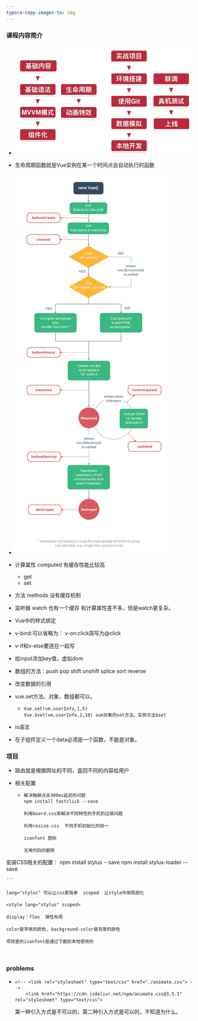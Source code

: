 ```yaml
---
typora-copy-images-to: img
---
```


### 课程内容简介

* ![1562731945799](img/1562731945799.png)

* 生命周期函数就是Vue实例在某一个时间点会自动执行的函数

* ![ Vue å®ä¾çå½å¨æ](img/lifecycle.png)

* 计算属性 computed   有缓存性能比较高
  * get
  * set
  
* 方法   methods   没有缓存机制

* 监听器 watch  也有一个缓存  和计算属性差不多，但是watch更复杂。

* Vue中的样式绑定

* v-bind:可以省略为：   v-on:click简写为@click

* v-if和v-else要连在一起写

* 给input添加key值，虚拟dom

* 数组的方法：push pop shift unshift splice sort reverse

* 改变数据的引用

* vue.set方法。对象，数组都可以。

  * ```
    Vue.set(vm.userInfo,1,5)  
    Vue.$set(vm.userInfo,2,10) vue对象的set方法，实例方法$set
    ```

* is语法

* 在子组件定义一个data必须是一个函数，不能是对象。



### 项目

* 路由就是根据网址的不同，返回不同的内容给用户

* 相关配置

  * ```
    解决触屏点击300ms延迟的问题
    npm install fastclick --save
    
    利用board.css库解决不同特性的手机的边框问题
    
    利用resize.css  不同手机初始化的统一
    
    iconfont 图标
    
    无用代码的删除
    
安装CSS相关的配置：
    npm install stylus --save
    npm install stylus-loader --save
    
    ```
    
    lang="stylus" 可以让css更简单  scoped  让style作用局部化
    
    <style lang="stylus" scoped>
        
    display：flex  弹性布局
        
    color是字体的颜色, background-color是背景的颜色
        
    项目里的iconfont是通过下载到本地使用的
    
    ​    



### problems

* ```
  <!-- <link rel="stylesheet" type="text/css" href="./animate.css"> -->
      <link href="https://cdn.jsdelivr.net/npm/animate.css@3.5.1" rel="stylesheet" type="text/css">
  ```

  第一种引入方式是不可以的，第二种引入方式是可以的，不知道为什么。